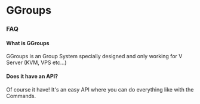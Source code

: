 # GGroups

<h3>FAQ</h3>
<h4>What is GGroups</h4>
GGroups is an Group System specially designed and only working for V Server (KVM, VPS etc...)
<h4>Does it have an API?</h4>
Of course it have! It's an easy API where you can do everything like with the Commands.

